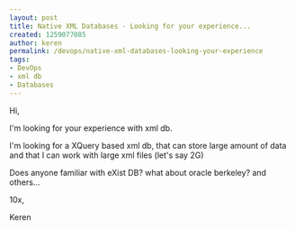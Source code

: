 ```yaml
---
layout: post
title: Native XML Databases - Looking for your experience...
created: 1259077085
author: keren
permalink: /devops/native-xml-databases-looking-your-experience
tags:
- DevOps
- xml db
- Databases
---
```

<p>Hi,</p>
<p>I'm looking for your experience with xml db.</p>
<p>I'm looking for a XQuery based xml db, that can store large amount of data and that I can work with large xml files (let's say 2G) </p>
<p>Does anyone familiar with eXist DB? what about oracle berkeley? and others...</p>
<p>10x,</p>
<p>Keren</p>
